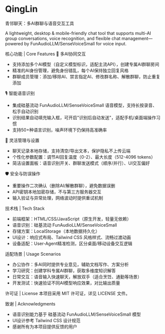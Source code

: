 # QingLin
青邻聊天：多AI群聊与语音交互工具
 
A lightweight, desktop & mobile-friendly chat tool that supports multi-AI group conversations, voice recognition, and flexible chat management—powered by FunAudioLLM/SenseVoiceSmall for voice input.
 
核心功能 | Core Features
🤖 多AI协同交互
- 支持添加多个AI模型（自定义模型标识，适配主流API），创建专属AI群聊房间
- 精准的AI身份管理，避免身份错乱，每个AI保持独立回复风格
- 群聊成员管理：添加/移除AI、禁言指定AI、修改群名称、解散群聊，防止重复添加
 
🎙️ 智能语音识别
- 集成硅基流动 FunAudioLLM/SenseVoiceSmall 语音模型，支持长按录音、松手自动识别
- 识别结果自动填充输入框，可开启"识别后自动发送"，适配手机/桌面端操作习惯
- 支持50+种语言识别，噪声环境下仍保持高准确率
 
🔧 灵活管理与设置
- 聊天记录本地存储，支持清空/导出文本，保护隐私不上传云端
- 个性化参数配置：调节AI回复温度（0-2）、最大长度（512-4096 tokens）
- 简洁设置面板：语音识别开关、群聊发送模式（顺序/并行）、UI交互偏好
 
🛡️ 安全与防误操作
- 重要操作二次确认（删除AI/解散群聊），避免数据误删
- API密钥本地加密存储，不与第三方服务器交互
- 输入验证与异常处理，网络波动时提供重试机制
 
技术栈 | Tech Stack
- 前端框架：HTML/CSS/JavaScript（原生开发，轻量无依赖）
- 语音识别：硅基流动 FunAudioLLM/SenseVoiceSmall
- 存储方案：LocalStorage（本地数据持久化）
- UI设计：响应式布局、Tailwind CSS 风格样式、流畅过渡动画
- 设备适配：User-Agent精准检测，区分桌面/移动设备交互逻辑
 
适配场景 | Usage Scenarios
- 办公协作：多AI同时提供专业意见，辅助文档写作、方案分析
- 学习研究：创建学科专属AI群聊，获取多维度知识解答
- 日常交互：语音输入快速聊天，解放双手（适合烹饪、通勤等场景）
- 开发测试：快速验证不同AI模型响应效果，对比输出质量
 
许可证 | License
本项目采用 MIT 许可证，详见 LICENSE 文件。
 
致谢 | Acknowledgments
- 语音识别能力基于 硅基流动 FunAudioLLM/SenseVoiceSmall 模型
- UI设计参考 Tailwind CSS 设计规范
- 感谢所有为本项目提供反馈的用户
